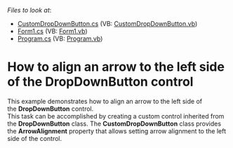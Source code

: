 <!-- default file list -->
*Files to look at*:

* [CustomDropDownButton.cs](./CS/CustomDropDown/CustomDropDownButton.cs) (VB: [CustomDropDownButton.vb](./VB/CustomDropDown/CustomDropDownButton.vb))
* [Form1.cs](./CS/Form1.cs) (VB: [Form1.vb](./VB/Form1.vb))
* [Program.cs](./CS/Program.cs) (VB: [Program.vb](./VB/Program.vb))
<!-- default file list end -->
# How to align an arrow to the left side of the DropDownButton control


<p>This example demonstrates how to align an arrow to the left side of the <strong>DropDownButton</strong> control. <br />This task can be accomplished by creating a custom control inherited from the <strong>DropDownButton</strong> class. The <strong>CustomDropDownButton</strong> class provides the <strong>ArrowAlignment</strong> property that allows setting arrow alignment to the left side of the control.</p>

<br/>


